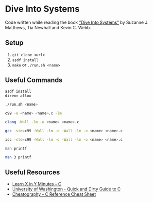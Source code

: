 # Dive Into Systems

Code written while reading the book ["Dive Into Systems"](https://diveintosystems.org) by Suzanne J. Matthews, Tia Newhall and Kevin C. Webb.

## Setup

1. `git clone <url>`
2. `asdf install`
3. `make` or `./run.sh <name>`

## Useful Commands

```sh
asdf install
direnv allow

./run.sh <name>

c99 -o <name> <name>.c -lm

clang -Wall -lm -o <name> <name>.c

gcc -std=c99 -Wall -lm -o -Wall -lm -o <name> <name>.c

icc -std=c99 -Wall -lm -o -Wall -lm -o <name> <name>.c

man printf

man 3 printf
```

## Useful Resources

- [Learn X in Y Minutes - C](https://learnxinyminutes.com/docs/c)
- [University of Washington - Quick and Dirty Guide to C](https://courses.cs.washington.edu/courses/cse351/16wi/sections/1/Cheatsheet-c.pdf)
- [Cheatography - C Reference Cheat Sheet](https://cheatography.com/ashlyn-black/cheat-sheets/c-reference)
